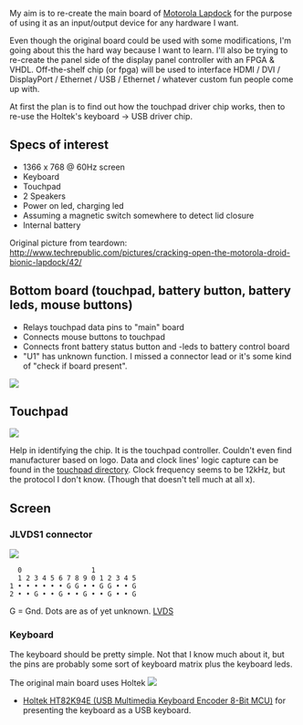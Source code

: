 My aim is to re-create the main board of [Motorola Lapdock](https://www.google.com/search?q=motorola+lapdock&tbm=isch) for the purpose of using it as an input/output device for any hardware I want.

Even though the original board could be used with some modifications, I'm going about this the hard way because I want to learn. I'll also be trying to re-create the panel side of the display panel controller with an FPGA & VHDL. Off-the-shelf chip (or fpga) will be used to interface HDMI / DVI / DisplayPort / Ethernet / USB / Ethernet / whatever custom fun people come up with.

At first the plan is to find out how the touchpad driver chip works, then to re-use the Holtek's keyboard -> USB driver chip.


## Specs of interest

* 1366 x 768 @ 60Hz screen
* Keyboard
* Touchpad
* 2 Speakers
* Power on led, charging led
* Assuming a magnetic switch somewhere to detect lid closure
* Internal battery


Original picture from teardown: http://www.techrepublic.com/pictures/cracking-open-the-motorola-droid-bionic-lapdock/42/


## Bottom board (touchpad, battery button, battery leds, mouse buttons)

* Relays touchpad data pins to "main" board
* Connects mouse buttons to touchpad
* Connects front battery status button and -leds to battery control board
* "U1" has unknown function. I missed a connector lead or it's some kind of "check if board present".

![](//gima.github.org/motorola_lapdock/imgs/tpboard_overview.jpg)

## Touchpad

![](//gima.github.org/motorola_lapdock/imgs/touchpad_driver.jpg)

Help in identifying the chip. It is the touchpad controller. Couldn't even find manufacturer based on logo. Data and clock lines' logic capture can be found in the [touchpad directory](//gima.github.org/motorola_lapdock/touchpad/). Clock frequency seems to be 12kHz, but the protocol I don't know. (Though that doesn't tell much at all x).



## Screen

### JLVDS1 connector

![](//gima.github.org/motorola_lapdock/imgs/jlvds1.jpg)

      0                 1
      1 2 3 4 5 6 7 8 9 0 1 2 3 4 5
    1 • • • • • • G G • • G G • • G
    2 • • G • • G • • G • • G • • G

G = Gnd. Dots are as of yet unknown. [LVDS](https://en.wikipedia.org/wiki/Low-voltage_differential_signaling)


### Keyboard

The keyboard should be pretty simple. Not that I know much about it, but the pins are probably some sort of keyboard matrix plus the keyboard leds.

The original main board uses Holtek
![](//gima.github.org/motorola_lapdock/imgs/holtek.jpg)

* [Holtek HT82K94E (USB Multimedia Keyboard Encoder 8-Bit MCU)](holtek.com/english/docum/computer/82k94x.htm) for presenting the keyboard as a USB keyboard.

